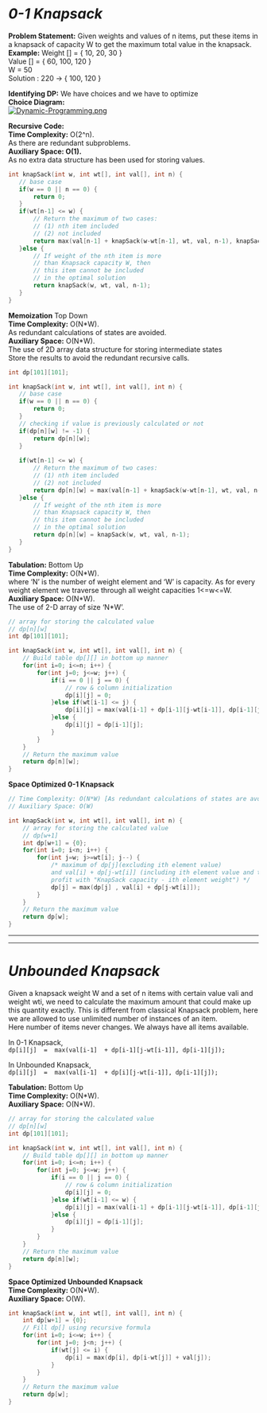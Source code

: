 

# *0-1 Knapsack*

**Problem Statement:** Given weights and values of n items, put these items in a knapsack of capacity W to get the maximum total value in the knapsack.  
**Example:**
Weight [] = { 10, 20, 30 }  
Value [] = { 60, 100, 120 }  
W = 50  
Solution : 220 → { 100, 120 }  

**Identifying DP:** We have choices and we have to optimize  
**Choice Diagram:**  
[![Dynamic-Programming.png](https://i.postimg.cc/7Y9d8YCn/Dynamic-Programming.png)](https://postimg.cc/N5ypRtkK)  

**Recursive Code:**  
**Time Complexity:**  O(2^n).  
    As there are redundant subproblems.  
**Auxiliary Space: O(1).**  
    As no extra data structure has been used for storing values.  
    
````cpp
int knapSack(int w, int wt[], int val[], int n) {
   // base case
   if(w == 0 || n == 0) {
       return 0;
   }
   if(wt[n-1] <= w) {
       // Return the maximum of two cases:
       // (1) nth item included
       // (2) not included
       return max(val[n-1] + knapSack(w-wt[n-1], wt, val, n-1), knapSack(w, wt, val, n-1));
   }else {
       // If weight of the nth item is more
       // than Knapsack capacity W, then
       // this item cannot be included
       // in the optimal solution
       return knapSack(w, wt, val, n-1);
   }
}
````  

**Memoization**  Top Down  
**Time Complexity:**  O(N\*W).  
    As redundant calculations of states are avoided.  
**Auxiliary Space:**  O(N\*W).  
    The use of 2D array data structure for storing intermediate states  
Store the results to avoid the redundant recursive calls.  
````cpp
int dp[101][101];

int knapSack(int w, int wt[], int val[], int n) {
   // base case
   if(w == 0 || n == 0) {
       return 0;
   }
   // checking if value is previously calculated or not
   if(dp[n][w] != -1) {
       return dp[n][w];
   }
  
   if(wt[n-1] <= w) {
       // Return the maximum of two cases:
       // (1) nth item included
       // (2) not included
       return dp[n][w] = max(val[n-1] + knapSack(w-wt[n-1], wt, val, n-1), knapSack(w, wt, val, n-1));
   }else {
       // If weight of the nth item is more
       // than Knapsack capacity W, then
       // this item cannot be included
       // in the optimal solution
       return dp[n][w] = knapSack(w, wt, val, n-1);
   }
}
````  

**Tabulation:** Bottom Up  
 **Time Complexity:**  O(N\*W).  
    where ‘N’ is the number of weight element and ‘W’ is capacity. As for every weight element we traverse   through all weight capacities 1<=w<=W.  
**Auxiliary Space:**  O(N\*W).   
    The use of 2-D array of size ‘N*W’.  
````cpp
// array for storing the calculated value
// dp[n][w]
int dp[101][101];

int knapSack(int w, int wt[], int val[], int n) {
    // Build table dp[][] in bottom up manner
    for(int i=0; i<=n; i++) {
        for(int j=0; j<=w; j++) {
            if(i == 0 || j == 0) {
                // row & column initialization
                dp[i][j] = 0;
            }else if(wt[i-1] <= j) {
                dp[i][j] = max(val[i-1] + dp[i-1][j-wt[i-1]], dp[i-1][j]);
            }else {
                dp[i][j] = dp[i-1][j];
            }
        }
    }
    // Return the maximum value
    return dp[n][w];
}
````  

**Space Optimized 0-1 Knapsack**  
````cpp
// Time Complexity: O(N*W) [As redundant calculations of states are avoided]
// Auxiliary Space: O(W) 

int knapSack(int w, int wt[], int val[], int n) {
    // array for storing the calculated value
    // dp[w+1]
    int dp[w+1] = {0};
    for(int i=0; i<n; i++) {
        for(int j=w; j>=wt[i]; j--) {
            /* maximum of dp[j](excluding ith element value)
            and val[i] + dp[j-wt[i]] (including ith element value and the
            profit with "KnapSack capacity - ith element weight") */
            dp[j] = max(dp[j] , val[i] + dp[j-wt[i]]);
        }
    }
    // Return the maximum value
    return dp[w];
}
````

---  
---  
# *Unbounded Knapsack*  
Given a knapsack weight W and a set of n items with certain value vali and weight wti, we need to calculate the maximum amount that could make up this quantity exactly. This is different from classical Knapsack problem, here we are allowed to use unlimited number of instances of an item.  
Here number of items never changes. We always have all items available.  

In 0-1 Knapsack,  
``dp[i][j]  =  max(val[i-1]  + dp[i-1][j-wt[i-1]], dp[i-1][j]);``  

In Unbounded Knapsack,   
``dp[i][j]  =  max(val[i-1]  + dp[i][j-wt[i-1]], dp[i-1][j]);``   

**Tabulation:** Bottom Up  
 **Time Complexity:**  O(N\*W).   
**Auxiliary Space:**  O(N\*W).   
````cpp
// array for storing the calculated value
// dp[n][w]
int dp[101][101];

int knapSack(int w, int wt[], int val[], int n) {
    // Build table dp[][] in bottom up manner
    for(int i=0; i<=n; i++) {
        for(int j=0; j<=w; j++) {
            if(i == 0 || j == 0) {
                // row & column initialization
                dp[i][j] = 0;
            }else if(wt[i-1] <= w) {
                dp[i][j] = max(val[i-1] + dp[i-1][j-wt[i-1]], dp[i-1][j]);
            }else {
                dp[i][j] = dp[i-1][j];
            }
        }
    }
    // Return the maximum value
    return dp[n][w];
}
````  

**Space Optimized Unbounded Knapsack**  
 **Time Complexity:**  O(N\*W).   
**Auxiliary Space:**  O(W).   
````cpp
int knapSack(int w, int wt[], int val[], int n) {
    int dp[w+1] = {0};
    // Fill dp[] using recursive formula
    for(int i=0; i<=w; i++) {
        for(int j=0; j<n; j++) {
            if(wt[j] <= i) {
                dp[i] = max(dp[i], dp[i-wt[j]] + val[j]);
            }
        }
    }
    // Return the maximum value
    return dp[w];
}
````  
